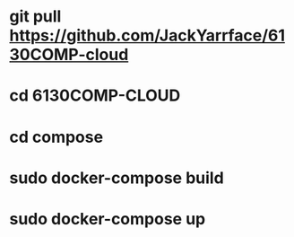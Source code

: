 # git pull https://github.com/JackYarrface/6130COMP-cloud
# cd 6130COMP-CLOUD
# cd compose
# sudo docker-compose build
# sudo docker-compose up